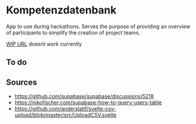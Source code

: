 # Kompetenzdatenbank

App to use during hackathons. Serves the purpose of providing an overview of participants to simplify the creation of project teams.

[WIP URL](https://kompetenzdatenbank.onrender.com/) doesnt work currently

## To do

## Sources

- https://github.com/supabase/supabase/discussions/5218
- https://nikofischer.com/supabase-how-to-query-users-table
- https://github.com/anderslatif/svelte-csv-upload/blob/master/src/UploadCSV.svelte
